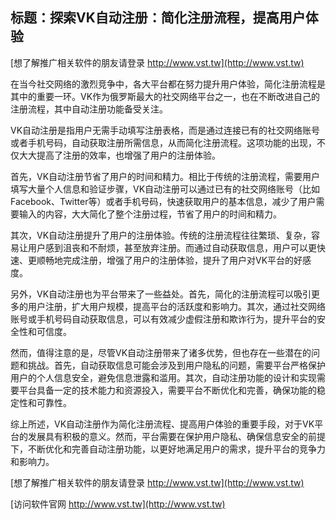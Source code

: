 ## **标题：探索VK自动注册：简化注册流程，提高用户体验**

[想了解推广相关软件的朋友请登录 http://www.vst.tw](http://www.vst.tw)

在当今社交网络的激烈竞争中，各大平台都在努力提升用户体验，简化注册流程是其中的重要一环。VK作为俄罗斯最大的社交网络平台之一，也在不断改进自己的注册流程，其中自动注册功能备受关注。

VK自动注册是指用户无需手动填写注册表格，而是通过连接已有的社交网络账号或者手机号码，自动获取注册所需信息，从而简化注册流程。这项功能的出现，不仅大大提高了注册的效率，也增强了用户的注册体验。

首先，VK自动注册节省了用户的时间和精力。相比于传统的注册流程，需要用户填写大量个人信息和验证步骤，VK自动注册可以通过已有的社交网络账号（比如Facebook、Twitter等）或者手机号码，快速获取用户的基本信息，减少了用户需要输入的内容，大大简化了整个注册过程，节省了用户的时间和精力。

其次，VK自动注册提升了用户的注册体验。传统的注册流程往往繁琐、复杂，容易让用户感到沮丧和不耐烦，甚至放弃注册。而通过自动获取信息，用户可以更快速、更顺畅地完成注册，增强了用户的注册体验，提升了用户对VK平台的好感度。

另外，VK自动注册也为平台带来了一些益处。首先，简化的注册流程可以吸引更多的用户注册，扩大用户规模，提高平台的活跃度和影响力。其次，通过社交网络账号或手机号码自动获取信息，可以有效减少虚假注册和欺诈行为，提升平台的安全性和可信度。

然而，值得注意的是，尽管VK自动注册带来了诸多优势，但也存在一些潜在的问题和挑战。首先，自动获取信息可能会涉及到用户隐私的问题，需要平台严格保护用户的个人信息安全，避免信息泄露和滥用。其次，自动注册功能的设计和实现需要平台具备一定的技术能力和资源投入，需要平台不断优化和完善，确保功能的稳定性和可靠性。

综上所述，VK自动注册作为简化注册流程、提高用户体验的重要手段，对于VK平台的发展具有积极的意义。然而，平台需要在保护用户隐私、确保信息安全的前提下，不断优化和完善自动注册功能，以更好地满足用户的需求，提升平台的竞争力和影响力。

[想了解推广相关软件的朋友请登录 http://www.vst.tw](http://www.vst.tw)


[访问软件官网 http://www.vst.tw](http://www.vst.tw)
